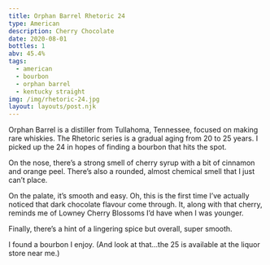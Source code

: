 ```yaml
---
title: Orphan Barrel Rhetoric 24
type: American
description: Cherry Chocolate
date: 2020-08-01
bottles: 1
abv: 45.4%
tags:
  - american
  - bourbon
  - orphan barrel
  - kentucky straight
img: /img/rhetoric-24.jpg
layout: layouts/post.njk
---
```


Orphan Barrel is a distiller from Tullahoma, Tennessee, focused on making rare whiskies. The Rhetoric series is a gradual aging from 20 to 25 years. I picked up the 24 in hopes of finding a bourbon that hits the spot. 

On the nose, there’s a strong smell of cherry syrup with a bit of cinnamon and orange peel. There’s also a rounded, almost chemical smell that I just can’t place. 

On the palate, it’s smooth and easy. Oh, this is the first time I’ve actually noticed that dark chocolate flavour come through. It, along with that cherry, reminds me of Lowney Cherry Blossoms I’d have when I was younger. 

Finally, there’s a hint of a lingering spice but overall, super smooth. 

I found a bourbon I enjoy. (And look at that…the 25 is available at the liquor store near me.)
